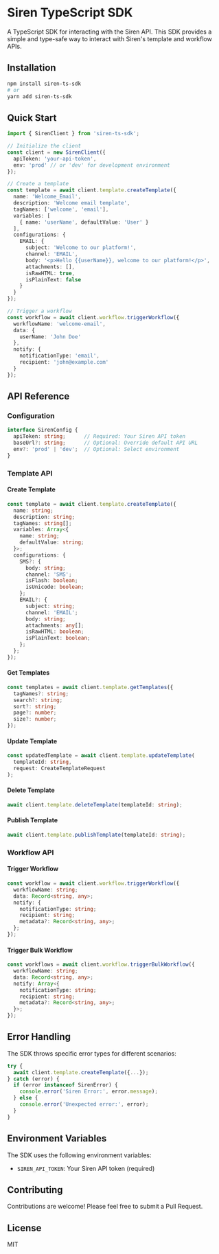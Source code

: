 # Siren TypeScript SDK

A TypeScript SDK for interacting with the Siren API. This SDK provides a simple and type-safe way to interact with Siren's template and workflow APIs.

## Installation

```bash
npm install siren-ts-sdk
# or
yarn add siren-ts-sdk
```

## Quick Start

```typescript
import { SirenClient } from 'siren-ts-sdk';

// Initialize the client
const client = new SirenClient({
  apiToken: 'your-api-token',
  env: 'prod' // or 'dev' for development environment
});

// Create a template
const template = await client.template.createTemplate({
  name: 'Welcome_Email',
  description: 'Welcome email template',
  tagNames: ['welcome', 'email'],
  variables: [
    { name: 'userName', defaultValue: 'User' }
  ],
  configurations: {
    EMAIL: {
      subject: 'Welcome to our platform!',
      channel: 'EMAIL',
      body: '<p>Hello {{userName}}, welcome to our platform!</p>',
      attachments: [],
      isRawHTML: true,
      isPlainText: false
    }
  }
});

// Trigger a workflow
const workflow = await client.workflow.triggerWorkflow({
  workflowName: 'welcome-email',
  data: {
    userName: 'John Doe'
  },
  notify: {
    notificationType: 'email',
    recipient: 'john@example.com'
  }
});
```

## API Reference

### Configuration

```typescript
interface SirenConfig {
  apiToken: string;      // Required: Your Siren API token
  baseUrl?: string;      // Optional: Override default API URL
  env?: 'prod' | 'dev';  // Optional: Select environment
}
```

### Template API

#### Create Template
```typescript
const template = await client.template.createTemplate({
  name: string;
  description: string;
  tagNames: string[];
  variables: Array<{
    name: string;
    defaultValue: string;
  }>;
  configurations: {
    SMS?: {
      body: string;
      channel: 'SMS';
      isFlash: boolean;
      isUnicode: boolean;
    };
    EMAIL?: {
      subject: string;
      channel: 'EMAIL';
      body: string;
      attachments: any[];
      isRawHTML: boolean;
      isPlainText: boolean;
    };
  };
});
```

#### Get Templates
```typescript
const templates = await client.template.getTemplates({
  tagNames?: string;
  search?: string;
  sort?: string;
  page?: number;
  size?: number;
});
```

#### Update Template
```typescript
const updatedTemplate = await client.template.updateTemplate(
  templateId: string,
  request: CreateTemplateRequest
);
```

#### Delete Template
```typescript
await client.template.deleteTemplate(templateId: string);
```

#### Publish Template
```typescript
await client.template.publishTemplate(templateId: string);
```

### Workflow API

#### Trigger Workflow
```typescript
const workflow = await client.workflow.triggerWorkflow({
  workflowName: string;
  data: Record<string, any>;
  notify: {
    notificationType: string;
    recipient: string;
    metadata?: Record<string, any>;
  };
});
```

#### Trigger Bulk Workflow
```typescript
const workflows = await client.workflow.triggerBulkWorkflow({
  workflowName: string;
  data: Record<string, any>;
  notify: Array<{
    notificationType: string;
    recipient: string;
    metadata?: Record<string, any>;
  }>;
});
```

## Error Handling

The SDK throws specific error types for different scenarios:

```typescript
try {
  await client.template.createTemplate({...});
} catch (error) {
  if (error instanceof SirenError) {
    console.error('Siren Error:', error.message);
  } else {
    console.error('Unexpected error:', error);
  }
}
```

## Environment Variables

The SDK uses the following environment variables:

- `SIREN_API_TOKEN`: Your Siren API token (required)

## Contributing

Contributions are welcome! Please feel free to submit a Pull Request.

## License

MIT 